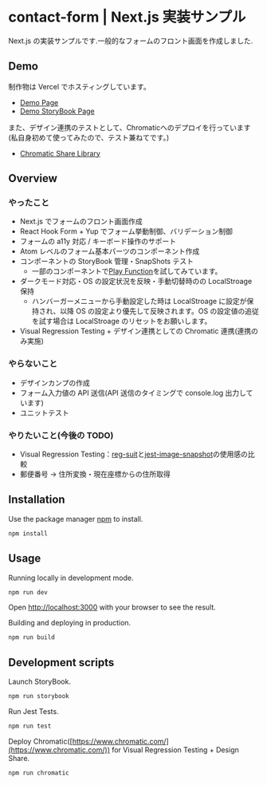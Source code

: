 # contact-form | Next.js 実装サンプル

Next.js の実装サンプルです.一般的なフォームのフロント画面を作成しました.

## Demo

制作物は Vercel でホスティングしています。

- [Demo Page](https://contact-form-cyan.vercel.app/)
- [Demo StoryBook Page](https://contact-form-storybook.vercel.app/)

また、デザイン連携のテストとして、Chromaticへのデプロイを行っています(私自身初めて使ってみたので、テスト兼ねてです。)
- [Chromatic Share Library](https://www.chromatic.com/library?appId=61eee13abb99df003a3fdccb)

## Overview

### やったこと
- Next.js でフォームのフロント画面作成
- React Hook Form + Yup でフォーム挙動制御、バリデーション制御
- フォームの a11y 対応 / キーボード操作のサポート
- Atom レベルのフォーム基本パーツのコンポーネント作成
- コンポーネントの StoryBook 管理・SnapShots テスト
  - 一部のコンポーネントで[Play Function](https://contact-form-storybook.vercel.app/?path=/story/container-contactinputcontainer--filled-play-form)を試してみています。
- ダークモード対応・OS の設定状況を反映・手動切替時のの LocalStroage 保持
  - ハンバーガーメニューから手動設定した時は LocalStroage に設定が保持され、以降 OS の設定より優先して反映されます。OS の設定値の追従を試す場合は LocalStroage のリセットをお願いします。
- Visual Regression Testing + デザイン連携としての Chromatic 連携(連携のみ実施)

### やらないこと

- デザインカンプの作成
- フォーム入力値の API 送信(API 送信のタイミングで console.log 出力しています)
- ユニットテスト

### やりたいこと(今後の TODO)

- Visual Regression Testing：[reg-suit](https://reg-viz.github.io/reg-suit/)と[jest-image-snapshot](https://github.com/americanexpress/jest-image-snapshot)の使用感の比較
- 郵便番号 → 住所変換・現在座標からの住所取得

## Installation

Use the package manager [npm](https://www.npmjs.com/) to install.

```bash
npm install
```

## Usage

Running locally in development mode.

```bash
npm run dev
```

Open [http://localhost:3000](http://localhost:3000) with your browser to see the result.

Building and deploying in production.

```bash
npm run build
```

## Development scripts

Launch StoryBook.

```bash
npm run storybook
```

Run Jest Tests.

```bash
npm run test
```

Deploy Chromatic([https://www.chromatic.com/](https://www.chromatic.com/)) for Visual Regression Testing + Design Share.

```bash
npm run chromatic
```

